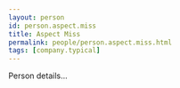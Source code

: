```yaml
---
layout: person
id: person.aspect.miss
title: Aspect Miss
permalink: people/person.aspect.miss.html
tags: [company.typical]
---
```


Person details...